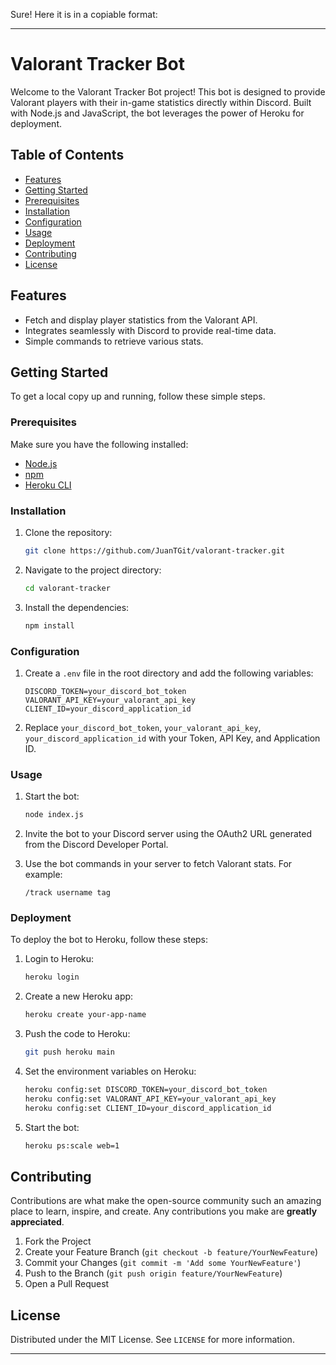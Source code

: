 Sure! Here it is in a copiable format:

---

# Valorant Tracker Bot

Welcome to the Valorant Tracker Bot project! This bot is designed to provide Valorant players with their in-game statistics directly within Discord. Built with Node.js and JavaScript, the bot leverages the power of Heroku for deployment.

## Table of Contents
- [Features](#features)
- [Getting Started](#getting-started)
- [Prerequisites](#prerequisites)
- [Installation](#installation)
- [Configuration](#configuration)
- [Usage](#usage)
- [Deployment](#deployment)
- [Contributing](#contributing)
- [License](#license)

## Features
- Fetch and display player statistics from the Valorant API.
- Integrates seamlessly with Discord to provide real-time data.
- Simple commands to retrieve various stats.

## Getting Started

To get a local copy up and running, follow these simple steps.

### Prerequisites

Make sure you have the following installed:

- [Node.js](https://nodejs.org/en/)
- [npm](https://www.npmjs.com/)
- [Heroku CLI](https://devcenter.heroku.com/articles/heroku-cli)

### Installation

1. Clone the repository:

    ```bash
    git clone https://github.com/JuanTGit/valorant-tracker.git
    ```

2. Navigate to the project directory:

    ```bash
    cd valorant-tracker
    ```

3. Install the dependencies:

    ```bash
    npm install
    ```

### Configuration

1. Create a `.env` file in the root directory and add the following variables:

    ```env
    DISCORD_TOKEN=your_discord_bot_token
    VALORANT_API_KEY=your_valorant_api_key
	CLIENT_ID=your_discord_application_id
    ```

2. Replace `your_discord_bot_token`, `your_valorant_api_key`, `your_discord_application_id` with your Token, API Key, and Application ID.

### Usage

1. Start the bot:

    ```bash
    node index.js
    ```

2. Invite the bot to your Discord server using the OAuth2 URL generated from the Discord Developer Portal.

3. Use the bot commands in your server to fetch Valorant stats. For example:

    ```text
    /track username tag
    ```

### Deployment

To deploy the bot to Heroku, follow these steps:

1. Login to Heroku:

    ```bash
    heroku login
    ```

2. Create a new Heroku app:

    ```bash
    heroku create your-app-name
    ```

3. Push the code to Heroku:

    ```bash
    git push heroku main
    ```

4. Set the environment variables on Heroku:

    ```bash
    heroku config:set DISCORD_TOKEN=your_discord_bot_token
    heroku config:set VALORANT_API_KEY=your_valorant_api_key
    heroku config:set CLIENT_ID=your_discord_application_id
    ```

5. Start the bot:

    ```bash
    heroku ps:scale web=1
    ```

## Contributing

Contributions are what make the open-source community such an amazing place to learn, inspire, and create. Any contributions you make are **greatly appreciated**.

1. Fork the Project
2. Create your Feature Branch (`git checkout -b feature/YourNewFeature`)
3. Commit your Changes (`git commit -m 'Add some YourNewFeature'`)
4. Push to the Branch (`git push origin feature/YourNewFeature`)
5. Open a Pull Request

## License

Distributed under the MIT License. See `LICENSE` for more information.

---
